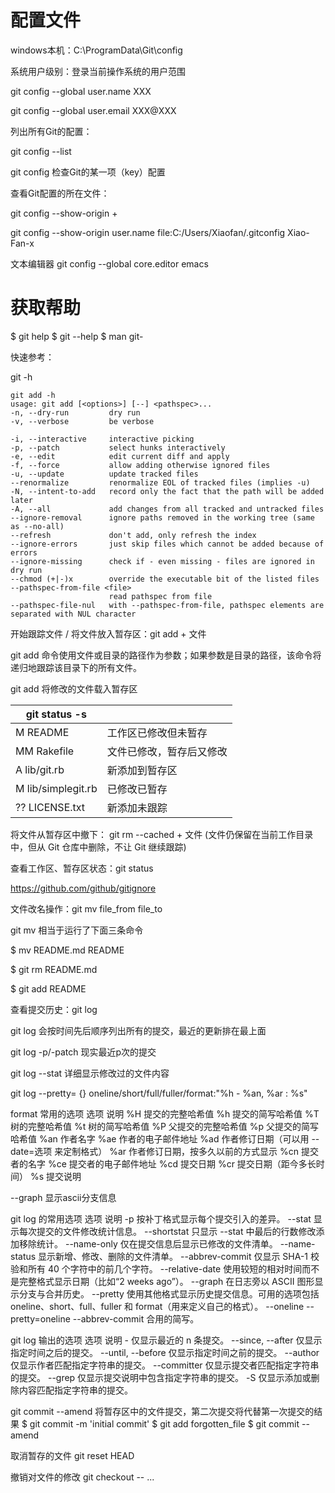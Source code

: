 # 配置文件

windows本机：C:\ProgramData\Git\config

系统用户级别：登录当前操作系统的用户范围

git config --global user.name XXX

git config --global user.email XXX@XXX

列出所有Git的配置：

git config --list

git config <key> 检查Git的某一项（key）配置

查看Git配置的所在文件：

git config --show-origin + <key>

git config --show-origin user.name file:C:/Users/Xiaofan/.gitconfig Xiao-Fan-x

文本编辑器
git config --global core.editor emacs


# 获取帮助

$ git help <verb>
$ git <verb> --help $ man git-<verb>

快速参考：

git -h

```shell
git add -h
usage: git add [<options>] [--] <pathspec>...
-n, --dry-run         dry run
-v, --verbose         be verbose

-i, --interactive     interactive picking
-p, --patch           select hunks interactively
-e, --edit            edit current diff and apply
-f, --force           allow adding otherwise ignored files
-u, --update          update tracked files
--renormalize         renormalize EOL of tracked files (implies -u)
-N, --intent-to-add   record only the fact that the path will be added later
-A, --all             add changes from all tracked and untracked files
--ignore-removal      ignore paths removed in the working tree (same as --no-all)
--refresh             don't add, only refresh the index
--ignore-errors       just skip files which cannot be added because of errors
--ignore-missing      check if - even missing - files are ignored in dry run
--chmod (+|-)x        override the executable bit of the listed files
--pathspec-from-file <file>
                      read pathspec from file
--pathspec-file-nul   with --pathspec-from-file, pathspec elements are separated with NUL character
```

开始跟踪文件 / 将文件放入暂存区：git add + 文件

git add 命令使用文件或目录的路径作为参数；如果参数是目录的路径，该命令将递归地跟踪该目录下的所有文件。

git add 将修改的文件载入暂存区

| git status -s           |                          |
| ----------------------- | ------------------------ |
| M README                | 工作区已修改但未暂存     |
| MM Rakefile             | 文件已修改，暂存后又修改 |
| A      lib/git.rb       | 新添加到暂存区           |
| M      lib/simplegit.rb | 已修改已暂存             |
| ?? LICENSE.txt     | 新添加未跟踪             |

将文件从暂存区中撤下： git rm --cached + 文件  (文件仍保留在当前工作目录中，但从 Git 仓库中删除，不让 Git 继续跟踪)

查看工作区、暂存区状态：git status

https://github.com/github/gitignore

文件改名操作：git mv file_from file_to

git mv 相当于运行了下面三条命令

$ mv README.md README

$ git rm README.md

$ git add README



查看提交历史：git log

git log 会按时间先后顺序列出所有的提交，最近的更新排在最上面

git log -p/-patch 现实最近p次的提交

git log --stat 详细显示修改过的文件内容


git log --pretty= {} oneline/short/full/fuller/format:"%h - %an, %ar : %s"

format 常用的选项
选项 说明
%H 提交的完整哈希值
%h 提交的简写哈希值
%T 树的完整哈希值
%t 树的简写哈希值
%P 父提交的完整哈希值
%p 父提交的简写哈希值
%an 作者名字
%ae 作者的电子邮件地址
%ad 作者修订日期（可以用 --date=选项 来定制格式）
%ar 作者修订日期，按多久以前的方式显示
%cn 提交者的名字
%ce 提交者的电子邮件地址
%cd 提交日期
%cr 提交日期（距今多长时间）
%s 提交说明

--graph 显示ascii分支信息

 git log 的常用选项
选项 说明
-p 按补丁格式显示每个提交引入的差异。
--stat 显示每次提交的文件修改统计信息。
--shortstat 只显示 --stat 中最后的行数修改添加移除统计。
--name-only 仅在提交信息后显示已修改的文件清单。
--name-status 显示新增、修改、删除的文件清单。
--abbrev-commit 仅显示 SHA-1 校验和所有 40 个字符中的前几个字符。
--relative-date 使用较短的相对时间而不是完整格式显示日期（比如“2 weeks ago”）。
--graph 在日志旁以 ASCII 图形显示分支与合并历史。
--pretty 使用其他格式显示历史提交信息。可用的选项包括 oneline、short、full、fuller 和
format（用来定义自己的格式）。
--oneline --pretty=oneline --abbrev-commit 合用的简写。


git log 输出的选项
选项 说明
-<n> 仅显示最近的 n 条提交。
--since, --after 仅显示指定时间之后的提交。
--until, --before 仅显示指定时间之前的提交。
--author 仅显示作者匹配指定字符串的提交。
--committer 仅显示提交者匹配指定字符串的提交。
--grep 仅显示提交说明中包含指定字符串的提交。
-S 仅显示添加或删除内容匹配指定字符串的提交。

 git commit --amend
将暂存区中的文件提交，第二次提交将代替第一次提交的结果
$ git commit -m 'initial commit'
$ git add forgotten_file
$ git commit --amend

取消暂存的文件
git reset HEAD <file>

撤销对文件的修改
git checkout -- <file>...